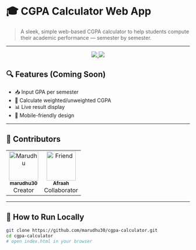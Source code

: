 # 🎓 CGPA Calculator Web App

> A sleek, simple web-based CGPA calculator to help students compute their academic performance — semester by semester.

---


<p align="center">
  <a href="https://github.com/marudhu30/cgpa-calculator/commits/main">
    <img src="https://img.shields.io/github/last-commit/marudhu30/cgpa-calculator?style=for-the-badge&logo=git&logoColor=white" />
  </a>
  <img src="https://img.shields.io/badge/Project%20Status-%20Finished-red?style=for-the-badge&logo=github" />
</p>


## 🔍 Features (Coming Soon)

- 📥 Input GPA per semester  
- 🎯 Calculate weighted/unweighted CGPA  
- 📊 Live result display  
- 📱 Mobile-friendly design  

---




## 👥 Contributors

<table>
  <tr>
    <td align="center">
      <a href="https://github.com/marudhu30">
        <img src="https://avatars.githubusercontent.com/u/213002205?v=4" width="80px;" alt="Marudhu"/><br />
        <sub><b>marudhu30</b></sub>
      </a>
      <br />
      Creator
    </td>
    <td align="center">
      <a href="https://github.com/afraah-hub">
        <img src="https://avatars.githubusercontent.com/u/199750412?v=4" width="80px;" alt="Friend"/><br />
        <sub><b>Afraah</b></sub>
      </a>
      <br /> Collaborator
    </td>
  </tr>
</table>

---

## 🚀 How to Run Locally

```bash
git clone https://github.com/marudhu30/cgpa-calculator.git
cd cgpa-calculator
# open index.html in your browser

```
